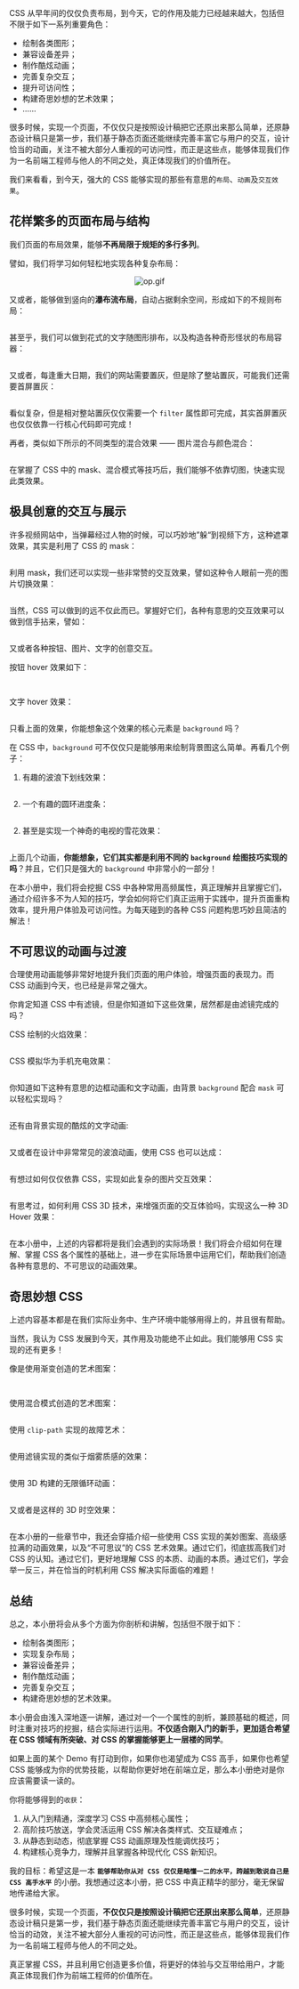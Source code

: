 CSS 从早年间的仅仅负责布局，到今天，它的作用及能力已经越来越大，包括但不限于如下一系列重要角色：

-   绘制各类图形；
-   兼容设备差异；
-   制作酷炫动画；
-   完善复杂交互；
-   提升可访问性；
-   构建奇思妙想的艺术效果；
-   ……

很多时候，实现一个页面，不仅仅只是按照设计稿把它还原出来那么简单，还原静态设计稿只是第一步，我们基于静态页面还能继续完善丰富它与用户的交互，设计恰当的动画，关注不被大部分人重视的可访问性，而正是这些点，能够体现我们作为一名前端工程师与他人的不同之处，真正体现我们的价值所在。

我们来看看，到今天，强大的 CSS 能够实现的那些有意思的`布局`、`动画`及`交互效果`。
  
## 花样繁多的页面布局与结构

我们页面的布局效果，能够**不再局限于规矩的多行多列**。

譬如，我们将学习如何轻松地实现各种复杂布局：

<p align=center><img src="https://p3-juejin.byteimg.com/tos-cn-i-k3u1fbpfcp/e397c330240749cba8d6689e2398bf74~tplv-k3u1fbpfcp-zoom-1.image" alt="op.gif"  /></p>

又或者，能够做到竖向的**瀑布流布局**，自动占据剩余空间，形成如下的不规则布局：

<p align=center><img src="https://p3-juejin.byteimg.com/tos-cn-i-k3u1fbpfcp/9d35f419cd334141984c081b3fd5ed22~tplv-k3u1fbpfcp-zoom-1.image" alt=""  /></p>

甚至乎，我们可以做到花式的文字随图形排布，以及构造各种奇形怪状的布局容器：

<p align=center><img src="https://p3-juejin.byteimg.com/tos-cn-i-k3u1fbpfcp/a730f07267ce47d790634be7fac4f636~tplv-k3u1fbpfcp-zoom-1.image" alt=""  /></p>

又或者，每逢重大日期，我们的网站需要置灰，但是除了整站置灰，可能我们还需要首屏置灰：

<p align=center><img src="https://p3-juejin.byteimg.com/tos-cn-i-k3u1fbpfcp/bbd62abbbdf0490799d9f15518bb171e~tplv-k3u1fbpfcp-zoom-1.image" alt=""  /></p>

看似复杂，但是相对整站置灰仅仅需要一个 `filter` 属性即可完成，其实首屏置灰也仅仅依靠一行核心代码即可完成！

再者，类似如下所示的不同类型的混合效果 —— 图片混合与颜色混合：

<p align=center><img src="https://p3-juejin.byteimg.com/tos-cn-i-k3u1fbpfcp/7132a4fb49fc4c70a8f28de6a7bc5e96~tplv-k3u1fbpfcp-zoom-1.image" alt=""  /></p>

在掌握了 CSS 中的 mask、混合模式等技巧后，我们能够不依靠切图，快速实现此类效果。

## 极具创意的交互与展示

许多视频网站中，当弹幕经过人物的时候，可以巧妙地”躲“到视频下方，这种遮罩效果，其实是利用了 CSS 的 mask：

<p align=center><img src="https://p3-juejin.byteimg.com/tos-cn-i-k3u1fbpfcp/a068a390b8ae4bb1af7fd519b4c9a2f0~tplv-k3u1fbpfcp-zoom-1.image" alt=""  /></p>


利用 mask，我们还可以实现一些非常赞的交互效果，譬如这种令人眼前一亮的图片切换效果：

<p align=center><img src="https://p3-juejin.byteimg.com/tos-cn-i-k3u1fbpfcp/0854e6cfe591455d93024b65d5254a1c~tplv-k3u1fbpfcp-zoom-1.image" alt=""  /></p>


当然，CSS 可以做到的远不仅此而已。掌握好它们，各种有意思的交互效果可以做到信手拈来，譬如：

<p align=center><img src="https://p3-juejin.byteimg.com/tos-cn-i-k3u1fbpfcp/77a66f4f2586462dac1580aca43f79f5~tplv-k3u1fbpfcp-zoom-1.image" alt=""  /></p>


又或者各种按钮、图片、文字的创意交互。

按钮 hover 效果如下：

<p align=center><img src="https://p3-juejin.byteimg.com/tos-cn-i-k3u1fbpfcp/106222a5b57a473f937091bc30f2a154~tplv-k3u1fbpfcp-zoom-1.image" alt=""  /></p>

<p align=center><img src="https://p3-juejin.byteimg.com/tos-cn-i-k3u1fbpfcp/cf3efbee61b44241a7f1599283cf70ff~tplv-k3u1fbpfcp-zoom-1.image" alt=""  /></p>

文字 hover 效果：

<p align=center><img src="https://p3-juejin.byteimg.com/tos-cn-i-k3u1fbpfcp/a665c7c9389b4fa6a3a666bbb0e4670d~tplv-k3u1fbpfcp-zoom-1.image" alt=""  /></p>

只看上面的效果，你能想象这个效果的核心元素是 `background` 吗？

在 CSS 中，`background` 可不仅仅只是能够用来绘制背景图这么简单。再看几个例子：

1.  有趣的波浪下划线效果：

<p align=center><img src="https://p3-juejin.byteimg.com/tos-cn-i-k3u1fbpfcp/17207aaeb4aa4c6387c1b1a4a0204829~tplv-k3u1fbpfcp-zoom-1.image" alt=""  /></p>

2.  一个有趣的圆环进度条：

<p align=center><img src="https://p3-juejin.byteimg.com/tos-cn-i-k3u1fbpfcp/8515d2e6d13443afa2f4a0d003ff0427~tplv-k3u1fbpfcp-zoom-1.image" alt=""  /></p>

2.  甚至是实现一个神奇的电视的雪花效果：

<p align=center><img src="https://p3-juejin.byteimg.com/tos-cn-i-k3u1fbpfcp/313332e9757d423c8d824fe4d93b07c7~tplv-k3u1fbpfcp-zoom-1.image" alt=""  /></p>

上面几个动画，**你能想象，它们其实都是利用不同的** **`background`** **绘图技巧实现的吗**？并且，它们只是强大的 `background` 中非常小的一部分！

在本小册中，我们将会挖掘 CSS 中各种常用高频属性，真正理解并且掌握它们，通过介绍许多不为人知的技巧，学会如何将它们真正运用于实践中，提升页面重构效率，提升用户体验及可访问性。为每天碰到的各种 CSS 问题构思巧妙且简洁的解法！

 
## 不可思议的动画与过渡

合理使用动画能够非常好地提升我们页面的用户体验，增强页面的表现力。而 CSS 动画到今天，也已经是非常之强大。

你肯定知道 CSS 中有滤镜，但是你知道如下这些效果，居然都是由滤镜完成的吗？

CSS 绘制的火焰效果：

<p align=center><img src="https://p3-juejin.byteimg.com/tos-cn-i-k3u1fbpfcp/ed403bc89ca2455abbd60cb8765283d7~tplv-k3u1fbpfcp-zoom-1.image" alt=""  /></p>

CSS 模拟华为手机充电效果：

<p align=center><img src="https://p3-juejin.byteimg.com/tos-cn-i-k3u1fbpfcp/c909a88db06b49f0b76e4e8e71d8c6e0~tplv-k3u1fbpfcp-zoom-1.image" alt=""  /></p>

你知道如下这种有意思的边框动画和文字动画，由背景 `background` 配合 `mask` 可以轻松实现吗？

<p align=center><img src="https://p3-juejin.byteimg.com/tos-cn-i-k3u1fbpfcp/e5201a25cedc4221817f102ead0ce048~tplv-k3u1fbpfcp-zoom-1.image" alt=""  /></p>

还有由背景实现的酷炫的文字动画:

<p align=center><img src="https://p3-juejin.byteimg.com/tos-cn-i-k3u1fbpfcp/eaf1e0f5856a4eda8312b6718675c7ce~tplv-k3u1fbpfcp-zoom-1.image" alt=""  /></p>

又或者在设计中非常常见的波浪动画，使用 CSS 也可以达成：

<p align=center><img src="https://p3-juejin.byteimg.com/tos-cn-i-k3u1fbpfcp/005974e2b90a43749fdc80f275103680~tplv-k3u1fbpfcp-zoom-1.image" alt=""  /></p>

有想过如何仅仅依靠 CSS，实现如此复杂的图片交互效果：

<p align=center><img src="https://p3-juejin.byteimg.com/tos-cn-i-k3u1fbpfcp/6d4ee81f4eda4f26831830210e23f614~tplv-k3u1fbpfcp-zoom-1.image" alt=""  /></p>

有思考过，如何利用 CSS 3D 技术，来增强页面的交互体验吗，实现这么一种 3D Hover 效果：

<p align=center><img src="https://p3-juejin.byteimg.com/tos-cn-i-k3u1fbpfcp/43638af82aa340419f337fdb3b3f5f49~tplv-k3u1fbpfcp-zoom-1.image" alt=""  /></p>

在本小册中，上述的内容都将是我们会遇到的实际场景！我们将会介绍如何在理解、掌握 CSS 各个属性的基础上，进一步在实际场景中运用它们，帮助我们创造各种有意思的、不可思议的动画效果。

## 奇思妙想 CSS

上述内容基本都是在我们实际业务中、生产环境中能够用得上的，并且很有帮助。

当然，我认为 CSS 发展到今天，其作用及功能绝不止如此。我们能够用 CSS 实现的还有更多！

像是使用渐变创造的艺术图案：

<p align=center><img src="https://p3-juejin.byteimg.com/tos-cn-i-k3u1fbpfcp/1500442960354c9ab85105625d8d7d1c~tplv-k3u1fbpfcp-zoom-1.image" alt=""  /></p>

<p align=center><img src="https://p3-juejin.byteimg.com/tos-cn-i-k3u1fbpfcp/7d58d44a4fa74364a849a13dd8149a09~tplv-k3u1fbpfcp-zoom-1.image" alt=""  /></p>

使用混合模式创造的艺术图案：

<p align=center><img src="https://p3-juejin.byteimg.com/tos-cn-i-k3u1fbpfcp/e4c9d301ee8e4b4692508cbc3f238d34~tplv-k3u1fbpfcp-zoom-1.image" alt=""  /></p>

使用 `clip-path` 实现的故障艺术：

<p align=center><img src="https://p3-juejin.byteimg.com/tos-cn-i-k3u1fbpfcp/5a9eb2592513452681cdfef9b0636cfd~tplv-k3u1fbpfcp-zoom-1.image" alt=""  /></p>

使用滤镜实现的类似于烟雾质感的效果：

<p align=center><img src="https://p3-juejin.byteimg.com/tos-cn-i-k3u1fbpfcp/38f26a8b4d044a61b04a348f2d79a77e~tplv-k3u1fbpfcp-zoom-1.image" alt=""  /></p>

使用 3D 构建的无限循环动画：

<p align=center><img src="https://p3-juejin.byteimg.com/tos-cn-i-k3u1fbpfcp/51c831241c364d629595344c1f4283b9~tplv-k3u1fbpfcp-zoom-1.image" alt=""  /></p>

又或者是这样的 3D 时空效果：

<p align=center><img src="https://p3-juejin.byteimg.com/tos-cn-i-k3u1fbpfcp/81f36cc72e9046e39dbf6453d8f8b935~tplv-k3u1fbpfcp-zoom-1.image" alt=""  /></p>

在本小册的一些章节中，我还会穿插介绍一些使用 CSS 实现的美妙图案、高级感拉满的动画效果，以及“不可思议”的 CSS 艺术效果。通过它们，彻底拔高我们对 CSS 的认知。通过它们，更好地理解 CSS 的本质、动画的本质。通过它们，学会举一反三，并在恰当的时机利用 CSS 解决实际面临的难题！

## 总结

总之，本小册将会从多个方面为你剖析和讲解，包括但不限于如下：

-   绘制各类图形；
-   实现复杂布局；
-   兼容设备差异；
-   制作酷炫动画；
-   完善复杂交互；
-   构建奇思妙想的艺术效果。

本小册会由浅入深地逐一讲解，通过对一个一个属性的剖析，兼顾基础的概述，同时注重对技巧的挖掘，结合实际进行运用。**不仅适合刚入门的新手，更加适合希望在 CSS 领域有所突破、对 CSS 的掌握能够更上一层楼的同学**。

如果上面的某个 Demo 有打动到你，如果你也渴望成为 CSS 高手，如果你也希望 CSS 能够成为你的优势技能，以帮助你更好地在前端立足，那么本小册绝对是你应该需要读一读的。

你将能够得到的`收获`：

1.  从入门到精通，深度学习 CSS 中高频核心属性；
1.  高阶技巧放送，学会灵活运用 CSS 解决各类样式、交互疑难点；
1.  从静态到动态，彻底掌握 CSS 动画原理及性能调优技巧；
1.  构建核心竞争力，理解并且掌握各种现代化 CSS 新知识。

我的目标：希望这是一本 **`能够帮助你从对 CSS 仅仅是略懂一二的水平，跨越到敢说自己是 CSS 高手水平`** 的小册。我想通过这本小册，把 CSS 中真正精华的部分，毫无保留地传递给大家。

很多时候，实现一个页面，**不仅仅只是按照设计稿把它还原出来那么简单**，还原静态设计稿只是第一步，我们基于静态页面还能继续完善丰富它与用户的交互，设计恰当的动效，关注不被大部分人重视的可访问性，而正是这些点，能够体现我们作为一名前端工程师与他人的不同之处。

真正掌握 CSS，并且利用它创造更多价值，将更好的体验与交互带给用户，才能真正体现我们作为前端工程师的价值所在。